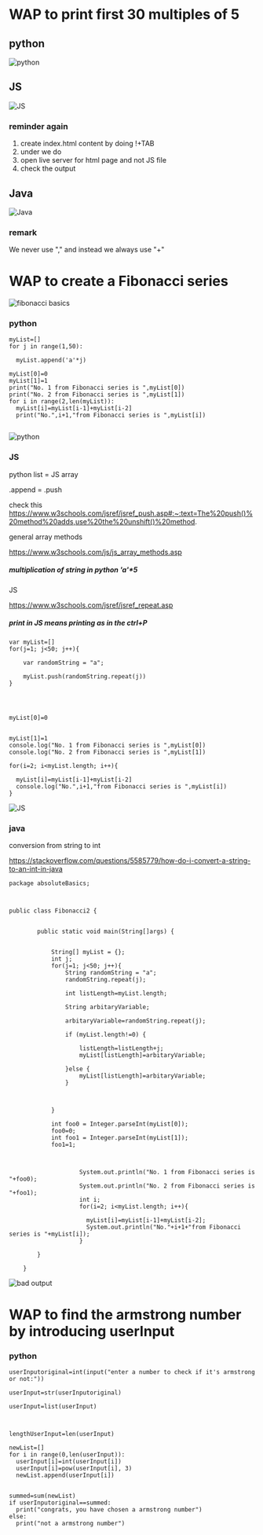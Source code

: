 # WAP to print first 30 multiples of 5

## python

![python](https://github.com/anindameister/absoluteBasics/blob/master/snaps/1.PNG)

## JS

![JS](https://github.com/anindameister/absoluteBasics/blob/master/snaps/2.PNG)

### reminder again

1. create index.html content by doing !+TAB
2. under <body> we do <script src="jsFilename.js"></script>
3. open live server for html page and not JS file
4. check the output

## Java

![Java](https://github.com/anindameister/absoluteBasics/blob/master/snaps/3.PNG)

### remark

We never use "," and instead we always use "+"

# WAP to create a Fibonacci series

![fibonacci basics](https://github.com/anindameister/absoluteBasics/blob/master/snaps/5.jpeg)

### python

```
myList=[]
for j in range(1,50):
  
  myList.append('a'*j)

myList[0]=0
myList[1]=1
print("No. 1 from Fibonacci series is ",myList[0])
print("No. 2 from Fibonacci series is ",myList[1])
for i in range(2,len(myList)):
  myList[i]=myList[i-1]+myList[i-2]
  print("No.",i+1,"from Fibonacci series is ",myList[i])
  
```
![python](https://github.com/anindameister/absoluteBasics/blob/master/snaps/4.PNG)

### JS

python list = JS array

.append = .push

check this
https://www.w3schools.com/jsref/jsref_push.asp#:~:text=The%20push()%20method%20adds,use%20the%20unshift()%20method.


general array methods

https://www.w3schools.com/js/js_array_methods.asp


##### multiplication of string in python 'a'*5

JS 

https://www.w3schools.com/jsref/jsref_repeat.asp

##### print in JS means printing as in the ctrl+P

```
var myList=[]
for(j=1; j<50; j++){

    var randomString = "a";

    myList.push(randomString.repeat(j))
}
 

  

myList[0]=0


myList[1]=1
console.log("No. 1 from Fibonacci series is ",myList[0])
console.log("No. 2 from Fibonacci series is ",myList[1])

for(i=2; i<myList.length; i++){

  myList[i]=myList[i-1]+myList[i-2]
  console.log("No.",i+1,"from Fibonacci series is ",myList[i])
}
```

![JS](https://github.com/anindameister/absoluteBasics/blob/master/snaps/5.PNG)

### java

conversion from string to int

https://stackoverflow.com/questions/5585779/how-do-i-convert-a-string-to-an-int-in-java

```
package absoluteBasics;



public class Fibonacci2 {

		
		public static void main(String[]args) {
			
			
			String[] myList = {};
			int j;
			for(j=1; j<50; j++){
				String randomString = "a";
				randomString.repeat(j);
				
				int listLength=myList.length;
				
	            String arbitaryVariable;
	            
	            arbitaryVariable=randomString.repeat(j);
	            
	            if (myList.length!=0) {
	            	
	            	listLength=listLength+j;
	            	myList[listLength]=arbitaryVariable;
	            	
	            }else {
	            	myList[listLength]=arbitaryVariable;
	            }
	            

	           
			}
			
			int foo0 = Integer.parseInt(myList[0]);
			foo0=0;
			int foo1 = Integer.parseInt(myList[1]);
			foo1=1;


				
					System.out.println("No. 1 from Fibonacci series is "+foo0);
					System.out.println("No. 2 from Fibonacci series is "+foo1);
					int i;
					for(i=2; i<myList.length; i++){

					  myList[i]=myList[i-1]+myList[i-2];
					  System.out.println("No."+i+1+"from Fibonacci series is "+myList[i]);
					}

		}

	}

```

![bad output](https://github.com/anindameister/absoluteBasics/blob/master/snaps/6.PNG)


# WAP to find the armstrong number by introducing userInput



### python 

```
userInputoriginal=int(input("enter a number to check if it's armstrong or not:"))

userInput=str(userInputoriginal)

userInput=list(userInput)



lengthUserInput=len(userInput)

newList=[]
for i in range(0,len(userInput)):
  userInput[i]=int(userInput[i])
  userInput[i]=pow(userInput[i], 3)
  newList.append(userInput[i])
  

summed=sum(newList)
if userInputoriginal==summed:
  print("congrats, you have chosen a armstrong number")
else:
  print("not a armstrong number")
  
```

